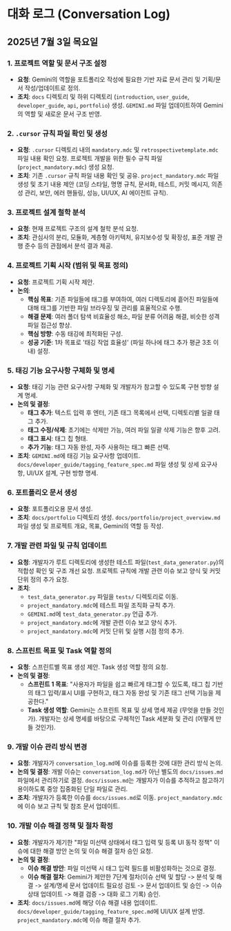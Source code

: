 # 대화 로그 (Conversation Log)

## 2025년 7월 3일 목요일

### 1. 프로젝트 역할 및 문서 구조 설정
- **요청**: Gemini의 역할을 포트폴리오 작성에 필요한 기반 자료 문서 관리 및 기획/문서 작성/업데이트로 정의.
- **조치**: `docs` 디렉토리 및 하위 디렉토리 (`introduction`, `user_guide`, `developer_guide`, `api`, `portfolio`) 생성. `GEMINI.md` 파일 업데이트하여 Gemini의 역할 및 새로운 문서 구조 반영.

### 2. `.cursor` 규칙 파일 확인 및 생성
- **요청**: `.cursor` 디렉토리 내의 `mandatory.mdc` 및 `retrospectivetemplate.mdc` 파일 내용 확인 요청. 프로젝트 개발을 위한 필수 규칙 파일 (`project_mandatory.mdc`) 생성 요청.
- **조치**: 기존 `.cursor` 규칙 파일 내용 확인 및 공유. `project_mandatory.mdc` 파일 생성 및 초기 내용 제안 (코딩 스타일, 명명 규칙, 문서화, 테스트, 커밋 메시지, 의존성 관리, 보안, 에러 핸들링, 성능, UI/UX, AI 에이전트 규칙).

### 3. 프로젝트 설계 철학 분석
- **요청**: 현재 프로젝트 구조의 설계 철학 분석 요청.
- **조치**: 관심사의 분리, 모듈화, 계층형 아키텍처, 유지보수성 및 확장성, 표준 개발 관행 준수 등의 관점에서 분석 결과 제공.

### 4. 프로젝트 기획 시작 (범위 및 목표 정의)
- **요청**: 프로젝트 기획 시작 제안.
- **논의**: 
  - **핵심 목표**: 기존 파일들에 태그를 부여하여, 여러 디렉토리에 흩어진 파일들에 대해 태그를 기반한 파일 브라우징 및 관리를 효율적으로 수행.
  - **해결 문제**: 여러 폴더 탐색 비효율성 해소, 파일 분류 어려움 해결, 비슷한 성격 파일 접근성 향상.
  - **핵심 방향**: 수동 태깅에 최적화된 구성.
  - **성공 기준**: 1차 목표로 '태깅 작업 효율성' (파일 하나에 태그 추가 평균 3초 이내) 설정.

### 5. 태깅 기능 요구사항 구체화 및 명세
- **요청**: 태깅 기능 관련 요구사항 구체화 및 개발자가 참고할 수 있도록 구현 방향 설계 명세.
- **논의 및 결정**: 
  - **태그 추가**: 텍스트 입력 후 엔터, 기존 태그 목록에서 선택, 디렉토리별 일괄 태그 추가.
  - **태그 수정/삭제**: 초기에는 삭제만 가능, 여러 파일 일괄 삭제 기능은 향후 고려.
  - **태그 표시**: 태그 칩 형태.
  - **추가 기능**: 태그 자동 완성, 자주 사용하는 태그 빠른 선택.
- **조치**: `GEMINI.md`에 태깅 기능 요구사항 업데이트. `docs/developer_guide/tagging_feature_spec.md` 파일 생성 및 상세 요구사항, UI/UX 설계, 구현 방향 명세.

### 6. 포트폴리오 문서 생성
- **요청**: 포트폴리오용 문서 생성.
- **조치**: `docs/portfolio` 디렉토리 생성. `docs/portfolio/project_overview.md` 파일 생성 및 프로젝트 개요, 목표, Gemini의 역할 등 작성.

### 7. 개발 관련 파일 및 규칙 업데이트
- **요청**: 개발자가 루트 디렉토리에 생성한 테스트 파일(`test_data_generator.py`)의 적합성 확인 및 구조 개선 요청. 프로젝트 규칙에 개발 관련 이슈 보고 양식 및 커밋 단위 정의 추가 요청.
- **조치**: 
  - `test_data_generator.py` 파일을 `tests/` 디렉토리로 이동.
  - `project_mandatory.mdc`에 테스트 파일 조직화 규칙 추가.
  - `GEMINI.md`에 `test_data_generator.py` 언급 추가.
  - `project_mandatory.mdc`에 개발 관련 이슈 보고 양식 추가.
  - `project_mandatory.mdc`에 커밋 단위 및 실행 시점 정의 추가.

### 8. 스프린트 목표 및 Task 역할 정의
- **요청**: 스프린트별 목표 생성 제안. Task 생성 역할 정의 요청.
- **논의 및 결정**: 
  - **스프린트 1 목표**: "사용자가 파일을 쉽고 빠르게 태그할 수 있도록, 태그 칩 기반의 태그 입력/표시 UI를 구현하고, 태그 자동 완성 및 기존 태그 선택 기능을 제공한다."
  - **Task 생성 역할**: Gemini는 스프린트 목표 및 상세 명세 제공 (무엇을 만들 것인가). 개발자는 상세 명세를 바탕으로 구체적인 Task 세분화 및 관리 (어떻게 만들 것인가).

### 9. 개발 이슈 관리 방식 변경
- **요청**: 개발자가 `conversation_log.md`에 이슈를 등록한 것에 대한 관리 방식 논의.
- **논의 및 결정**: 개발 이슈는 `conversation_log.md`가 아닌 별도의 `docs/issues.md` 파일에서 관리하기로 결정. `docs/issues.md`는 개발자가 이슈를 추적하고 참고하기 용이하도록 중앙 집중화된 단일 파일로 관리.
- **조치**: 개발자가 등록한 이슈를 `docs/issues.md`로 이동. `project_mandatory.mdc`에 이슈 보고 규칙 및 참조 문서 업데이트.

### 10. 개발 이슈 해결 정책 및 절차 확정
- **요청**: 개발자가 제기한 "파일 미선택 상태에서 태그 입력 및 등록 UI 동작 정책" 이슈에 대한 해결 방안 논의 및 이슈 해결 절차 승인 요청.
- **논의 및 결정**: 
  - **이슈 해결 방안**: 파일 미선택 시 태그 입력 필드를 비활성화하는 것으로 결정.
  - **이슈 해결 절차**: Gemini가 제안한 7단계 절차(이슈 선택 및 할당 -> 분석 및 해결 -> 설계/명세 문서 업데이트 필요성 검토 -> 문서 업데이트 및 승인 -> 이슈 상태 업데이트 -> 해결 검증 -> 대화 로그 기록) 승인.
- **조치**: `docs/issues.md`에 해당 이슈 해결 내용 업데이트. `docs/developer_guide/tagging_feature_spec.md`에 UI/UX 설계 반영. `project_mandatory.mdc`에 이슈 해결 절차 추가.